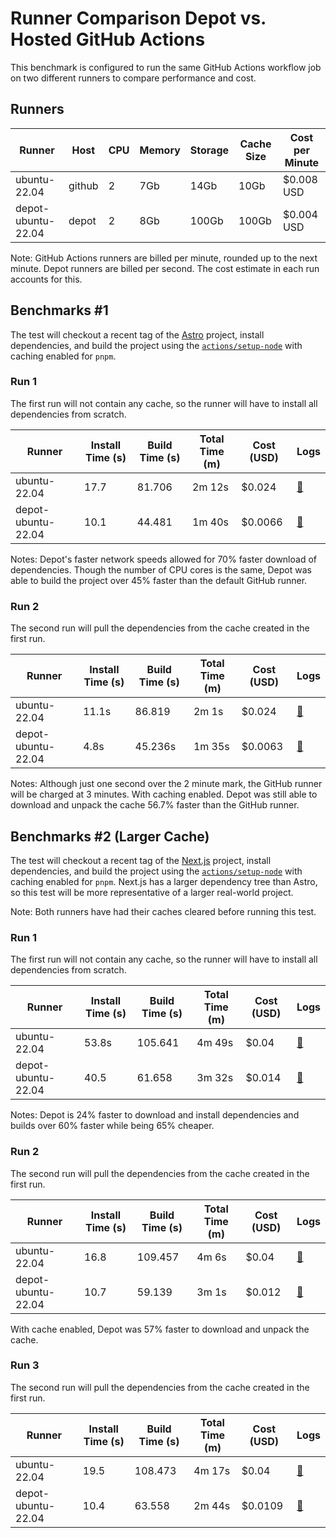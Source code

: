# Runner Comparison Depot vs. Hosted GitHub Actions

This benchmark is configured to run the same GitHub Actions workflow job on two different runners to compare performance and cost.

## Runners
| Runner             | Host   | CPU | Memory | Storage | Cache Size | Cost per Minute |
| ------------------ | ------ | --- | ------ | ------- | ---------- | --------------- |
| ubuntu-22.04       | github | 2   | 7Gb    | 14Gb    | 10Gb       | $0.008 USD      |
| depot-ubuntu-22.04 | depot  | 2   | 8Gb    | 100Gb   | 100Gb      | $0.004 USD      |

Note: GitHub Actions runners are billed per minute, rounded up to the next minute. Depot runners are billed per second. The cost estimate in each run accounts for this.

## Benchmarks #1

The test will checkout a recent tag of the [Astro](https://github.com/withastro/astro) project, install dependencies, and build the project using the [`actions/setup-node`](https://github.com/actions/setup-node) with caching enabled for `pnpm`.


### Run 1

The first run will not contain any cache, so the runner will have to install all dependencies from scratch.

| Runner             | Install Time (s) | Build Time (s) | Total Time (m) | Cost (USD) | Logs                                                                                              |
| ------------------ | ---------------- | -------------- | -------------- | ---------- | ------------------------------------------------------------------------------------------------- |
| ubuntu-22.04       | 17.7             | 81.706         | 2m 12s         | $0.024     | [🔗](https://github.com/depot/Compare-Runners-Cache-Test/actions/runs/10910152335/job/30279957077) |
| depot-ubuntu-22.04 | 10.1             | 44.481         | 1m 40s         | $0.0066    | [🔗](https://github.com/depot/Compare-Runners-Cache-Test/actions/runs/10910152335/job/30279957438) |


Notes: Depot's faster network speeds allowed for 70% faster download of dependencies. Though the number of CPU cores is the same, Depot was able to build the project over 45% faster than the default GitHub runner.

### Run 2

The second run will pull the dependencies from the cache created in the first run.

| Runner             | Install Time (s) | Build Time (s) | Total Time (m) | Cost (USD) | Logs                                                                                              |
| ------------------ | ---------------- | -------------- | -------------- | ---------- | ------------------------------------------------------------------------------------------------- |
| ubuntu-22.04       | 11.1s            | 86.819         | 2m 1s          | $0.024     | [🔗](https://github.com/depot/Compare-Runners-Cache-Test/actions/runs/10910569666/job/30281295191) |
| depot-ubuntu-22.04 | 4.8s             | 45.236s        | 1m 35s         | $0.0063    | [🔗](https://github.com/depot/Compare-Runners-Cache-Test/actions/runs/10910569666/job/30281295485) |

Notes: Although just one second over the 2 minute mark, the GitHub runner will be charged at 3 minutes. With caching enabled. Depot was still able to download and unpack the cache 56.7% faster than the GitHub runner.

## Benchmarks #2 (Larger Cache)


The test will checkout a recent tag of the [Next.js](https://github.com/vercel/next.js/tags) project, install dependencies, and build the project using the [`actions/setup-node`](https://github.com/actions/setup-node) with caching enabled for `pnpm`. Next.js has a larger dependency tree than Astro, so this test will be more representative of a larger real-world project.

Note: Both runners have had their caches cleared before running this test.

### Run 1

The first run will not contain any cache, so the runner will have to install all dependencies from scratch.

| Runner             | Install Time (s) | Build Time (s) | Total Time (m) | Cost (USD) | Logs                                                                                              |
| ------------------ | ---------------- | -------------- | -------------- | ---------- | ------------------------------------------------------------------------------------------------- |
| ubuntu-22.04       | 53.8s            | 105.641        | 4m 49s         | $0.04      | [🔗](https://github.com/depot/Compare-Runners-Cache-Test/actions/runs/10911079312/job/30282961574) |
| depot-ubuntu-22.04 | 40.5             | 61.658         | 3m 32s         | $0.014     | [🔗](https://github.com/depot/Compare-Runners-Cache-Test/actions/runs/10911079312/job/30282961917) |

Notes: Depot is 24% faster to download and install dependencies and builds over 60% faster while being 65% cheaper.

### Run 2

The second run will pull the dependencies from the cache created in the first run.

| Runner             | Install Time (s) | Build Time (s) | Total Time (m) | Cost (USD) | Logs                                                                                              |
| ------------------ | ---------------- | -------------- | -------------- | ---------- | ------------------------------------------------------------------------------------------------- |
| ubuntu-22.04       | 16.8             | 109.457        | 4m 6s          | $0.04      | [🔗](https://github.com/depot/Compare-Runners-Cache-Test/actions/runs/10911289557/job/30283616457) |
| depot-ubuntu-22.04 | 10.7             | 59.139         | 3m 1s          | $0.012     | [🔗](https://github.com/depot/Compare-Runners-Cache-Test/actions/runs/10911289557/job/30283616770) |

With cache enabled, Depot was 57% faster to download and unpack the cache.

### Run 3

The second run will pull the dependencies from the cache created in the first run.

| Runner             | Install Time (s) | Build Time (s) | Total Time (m) | Cost (USD) | Logs                                                                                              |
| ------------------ | ---------------- | -------------- | -------------- | ---------- | ------------------------------------------------------------------------------------------------- |
| ubuntu-22.04       | 19.5             | 108.473        | 4m 17s         | $0.04      | [🔗](https://github.com/depot/Compare-Runners-Cache-Test/actions/runs/10923129402/job/30319011061) |
| depot-ubuntu-22.04 | 10.4             | 63.558         | 2m 44s         | $0.0109    | [🔗](https://github.com/depot/Compare-Runners-Cache-Test/actions/runs/10923129402/job/30319011567) |

